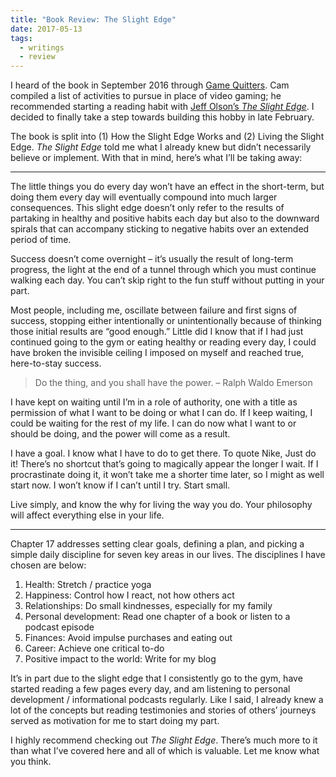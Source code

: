```yaml
---
title: "Book Review: The Slight Edge"
date: 2017-05-13
tags:
  - writings
  - review
---
```


I heard of the book in September 2016 through [Game Quitters](https://gamequitters.com/). Cam compiled a list of activities to pursue in place of video gaming; he recommended starting a reading habit with [Jeff Olson’s _The Slight Edge_](https://www.amazon.com/Slight-Edge-Turning-Disciplines-Happiness/dp/1626340463). I decided to finally take a step towards building this hobby in late February.

The book is split into (1) How the Slight Edge Works and (2) Living the Slight Edge. _The Slight Edge_ told me what I already knew but didn’t necessarily believe or implement. With that in mind, here’s what I’ll be taking away:

---

The little things you do every day won’t have an effect in the short-term, but doing them every day will eventually compound into much larger consequences. This slight edge doesn’t only refer to the results of partaking in healthy and positive habits each day but also to the downward spirals that can accompany sticking to negative habits over an extended period of time.

Success doesn’t come overnight – it’s usually the result of long-term progress, the light at the end of a tunnel through which you must continue walking each day. You can’t skip right to the fun stuff without putting in your part.

Most people, including me, oscillate between failure and first signs of success, stopping either intentionally or unintentionally because of thinking those initial results are “good enough.” Little did I know that if I had just continued going to the gym or eating healthy or reading every day, I could have broken the invisible ceiling I imposed on myself and reached true, here-to-stay success.

> Do the thing, and you shall have the power. – Ralph Waldo Emerson

I have kept on waiting until I’m in a role of authority, one with a title as permission of what I want to be doing or what I can do. If I keep waiting, I could be waiting for the rest of my life. I can do now what I want to or should be doing, and the power will come as a result.

I have a goal. I know what I have to do to get there. To quote Nike, Just do it! There’s no shortcut that’s going to magically appear the longer I wait. If I procrastinate doing it, it won’t take me a shorter time later, so I might as well start now. I won’t know if I can’t until I try. Start small.

Live simply, and know the why for living the way you do. Your philosophy will affect everything else in your life.

---

Chapter 17 addresses setting clear goals, defining a plan, and picking a simple daily discipline for seven key areas in our lives. The disciplines I have chosen are below:

1. Health: Stretch / practice yoga
2. Happiness: Control how I react, not how others act
3. Relationships: Do small kindnesses, especially for my family
4. Personal development: Read one chapter of a book or listen to a podcast episode
5. Finances: Avoid impulse purchases and eating out
6. Career: Achieve one critical to-do
7. Positive impact to the world: Write for my blog

It’s in part due to the slight edge that I consistently go to the gym, have started reading a few pages every day, and am listening to personal development / informational podcasts regularly. Like I said, I already knew a lot of the concepts but reading testimonies and stories of others’ journeys served as motivation for me to start doing my part.

I highly recommend checking out _The Slight Edge_. There’s much more to it than what I’ve covered here and all of which is valuable. Let me know what you think.
